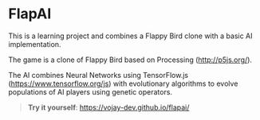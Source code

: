 # FlapAI

This is a learning project and combines a Flappy Bird clone with a basic AI implementation.

The game is a clone of Flappy Bird based on Processing (http://p5js.org/).

The AI combines Neural Networks using TensorFlow.js (https://www.tensorflow.org/js) with evolutionary algorithms to evolve populations of AI players using genetic operators.

> **Try it yourself**: https://vojay-dev.github.io/flapai/
